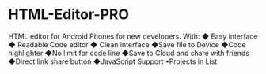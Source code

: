# HTML-Editor-PRO
HTML editor for Android Phones for new developers. With: ◆ Easy interface ◆ Readable Code editor ◆ Clean interface 
◆Save file to Device 
◆Code highlighter
◆No limit for code line
◆Save to Cloud and share with friends
◆Direct link share button
◆JavaScript Support
•Projects in List




